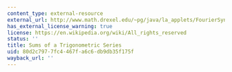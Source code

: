 ```yaml
---
content_type: external-resource
external_url: http://www.math.drexel.edu/~pg/java/la_applets/FourierSynthesis/index.html
has_external_license_warning: true
license: https://en.wikipedia.org/wiki/All_rights_reserved
status: ''
title: Sums of a Trigonometric Series
uid: 80d2c797-7fc4-467f-a6c6-db9db35f175f
wayback_url: ''
---
```

